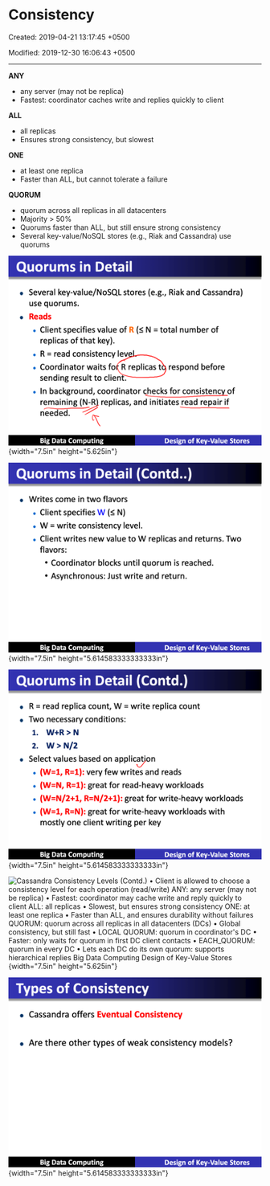 # Consistency

Created: 2019-04-21 13:17:45 +0500

Modified: 2019-12-30 16:06:43 +0500

---

**ANY**
-   any server (may not be replica)
-   Fastest: coordinator caches write and replies quickly to client

**ALL**
-   all replicas
-   Ensures strong consistency, but slowest

**ONE**
-   at least one replica
-   Faster than ALL, but cannot tolerate a failure

**QUORUM**
-   quorum across all replicas in all datacenters
-   Majority > 50%
-   Quorums faster than ALL, but still ensure strong consistency
-   Several key-value/NoSQL stores (e.g., Riak and Cassandra) use quorums

![Quorums in Detail • Several key-value/NoSQL stores (e.g., Riak and Cassandra) use quorums. Reads • Client specifies value of R (s N = total number of replicas of that key). R = read consistency lev Coordinator waits fo R replicas t respond before sending result to clien . • In background, coordinator checks for consistency of remaining (N-R replicas, and initiates read repair if needed. Big Data Computing Design of Key-Value Stores ](media/Cassandra_Consistency-image1.png){width="7.5in" height="5.625in"}

![Quorums in Detail (Contd..) • Writes come in two flavors • Client specifies W N) W = write consistency level. Client writes new value to W replicas and returns. Two flavors: • Coordinator blocks until quorum is reached. • Asynchronous: Just write and return. Big Data Computing Design of Key-Value Stores ](media/Cassandra_Consistency-image2.png){width="7.5in" height="5.614583333333333in"}

![Quorums in Detail (Contd.) • R = read replica count, W = write replica count • Two necessary conditions: 1. W+R>N 2. W>N/2 • Select values based on applicat•on • (W=l, R=l): very few writes and reads • (W=N, R=l): great for read-heavy workloads • (W=N/2+1, R=N/2+1): great for write-heavy workloads • (W=l, R=N): great for write-heavy workloads with mostly one client writing per key Big Data Computing Design of Key-Value Stores ](media/Cassandra_Consistency-image3.png){width="7.5in" height="5.614583333333333in"}

![Cassandra Consistency Levels (Contd.) • Client is allowed to choose a consistency level for each operation (read/write) ANY: any server (may not be replica) • Fastest: coordinator may cache write and reply quickly to client ALL: all replicas • Slowest, but ensures strong consistency ONE: at least one replica • Faster than ALL, and ensures durability without failures QUORUM: quorum across all replicas in all datacenters (DCs) • Global consistency, but still fast • LOCAL QUORUM: quorum in coordinator's DC • Faster: only waits for quorum in first DC client contacts • EACH_QUORUM: quorum in every DC • Lets each DC do its own quorum: supports hierarchical replies Big Data Computing Design of Key-Value Stores ](media/Cassandra_Consistency-image4.png){width="7.5in" height="5.625in"}

![Types of Consistency • Cassandra offers Eventual Consistency • Are there other types of weak consistency models? Big Data Computing Design of Key-Value Stores ](media/Cassandra_Consistency-image5.png){width="7.5in" height="5.614583333333333in"}

